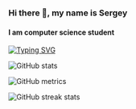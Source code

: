 ### Hi there 👋, my name is Sergey
#### I am computer science student
[![Typing SVG](https://readme-typing-svg.herokuapp.com?color=%2336BCF7&lines=Skills:+PYTHON+|+FASTAPI+|+AIOGRAM)](https://git.io/typing-svg)





![GitHub stats](https://github-readme-stats.vercel.app/api?username=basautomaticaly&show_icons=true&count_private=true)  

![GitHub metrics](https://metrics.lecoq.io/basautomaticaly)  

![GitHub streak stats](https://streak-stats.demolab.com/?user=basautomaticaly)  



<!--
**basautomaticaly/basautomaticaly** is a ✨ _special_ ✨ repository because its `README.md` (this file) appears on your GitHub profile.

Here are some ideas to get you started:

- 🔭 I’m currently working on ...
- 🌱 I’m currently learning ...
- 👯 I’m looking to collaborate on ...
- 🤔 I’m looking for help with ...
- 💬 Ask me about ...
- 📫 How to reach me: ...
- 😄 Pronouns: ...
- ⚡ Fun fact: ...
-->
